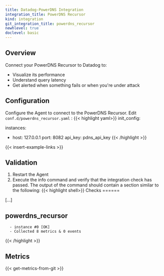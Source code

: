 ```yaml
---
title: Datadog-PowerDNS Integration
integration_title: PowerDNS Recursor
kind: integration
git_integration_title: powerdns_recursor
newhlevel: true
doclevel: basic
---
```


## Overview

Connect your PowerDNS Recursor to Datadog to:

* Visualize its performance
* Understand query latency
* Get alerted when something fails or when you're under attack

## Configuration

Configure the Agent to connect to the PowerDNS Recursor. Edit `conf.d/powerdns_recursor.yaml` :
{{< highlight yaml>}}
init_config:

instances:
  - host: 127.0.0.1
    port: 8082
    api_key: pdns_api_key
{{< /highlight >}}

{{< insert-example-links >}}

## Validation

1.  Restart the Agent
2.  Execute the info command and verify that the integration check has passed. The output of the command should contain a section similar to the following:
{{< highlight shell>}}
Checks
======

  [...]

  powerdns_recursor
  -----------------
      - instance #0 [OK]
      - Collected 8 metrics & 0 events
{{< /highlight >}}

## Metrics

{{< get-metrics-from-git >}}